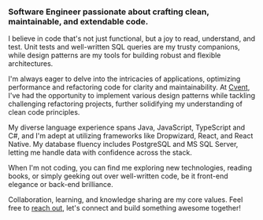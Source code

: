 ### Software Engineer passionate about crafting clean, maintainable, and extendable code.

I believe in code that's not just functional, but a joy to read, understand, and test. Unit tests and well-written SQL queries are my trusty companions, while design patterns are my tools for building robust and flexible architectures.

I'm always eager to delve into the intricacies of applications, optimizing performance and refactoring code for clarity and maintainability. At [Cvent](https://github.com/cvent), I've had the opportunity to implement various design patterns while tackling challenging refactoring projects, further solidifying my understanding of clean code principles.

My diverse language experience spans Java, JavaScript, TypeScript and C#, and I'm adept at utilizing frameworks like Dropwizard, React, and React Native. My database fluency includes PostgreSQL and MS SQL Server, letting me handle data with confidence across the stack.

When I'm not coding, you can find me exploring new technologies, reading books, or simply geeking out over well-written code, be it front-end elegance or back-end brilliance.

Collaboration, learning, and knowledge sharing are my core values. Feel free to [reach out](https://www.linkedin.com/in/shubhamrajputdce/), let's connect and build something awesome together!

<!--
**shubham1556/shubham1556** is a ✨ _special_ ✨ repository because its `README.md` (this file) appears on your GitHub profile.

Here are some ideas to get you started:

- 🔭 I’m currently working on ...
- 🌱 I’m currently learning ...
- 👯 I’m looking to collaborate on ...
- 🤔 I’m looking for help with ...
- 💬 Ask me about ...
- 📫 How to reach me: ...
- 😄 Pronouns: ...
- ⚡ Fun fact: ...
-->
